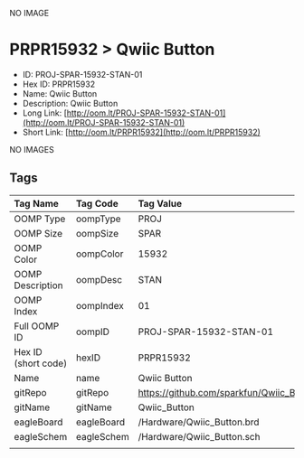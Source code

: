 


  
NO IMAGE  
# PRPR15932 > Qwiic Button

- ID: PROJ-SPAR-15932-STAN-01
- Hex ID: PRPR15932
- Name: Qwiic Button
- Description: Qwiic Button
- Long Link: [http://oom.lt/PROJ-SPAR-15932-STAN-01](http://oom.lt/PROJ-SPAR-15932-STAN-01)
- Short Link: [http://oom.lt/PRPR15932](http://oom.lt/PRPR15932)
  
NO IMAGES  
## Tags
  

|Tag Name|Tag Code|Tag Value|
| :--- | :--- | :--- |
|OOMP Type|oompType|PROJ|
|OOMP Size|oompSize|SPAR|
|OOMP Color|oompColor|15932|
|OOMP Description|oompDesc|STAN|
|OOMP Index|oompIndex|01|
|Full OOMP ID|oompID|PROJ-SPAR-15932-STAN-01|
|Hex ID (short code)|hexID|PRPR15932|
|Name|name|Qwiic Button|
|gitRepo|gitRepo|https://github.com/sparkfun/Qwiic_Button|
|gitName|gitName|Qwiic_Button|
|eagleBoard|eagleBoard|/Hardware/Qwiic_Button.brd|
|eagleSchem|eagleSchem|/Hardware/Qwiic_Button.sch|
||||

